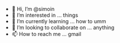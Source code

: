 - 👋 Hi, I’m @simoin
- 👀 I’m interested in ... things
- 🌱 I’m currently learning ... how to umm
- 💞️ I’m looking to collaborate on ... anything
- 📫 How to reach me ... gmail

<!---
simoin/simoin is a ✨ special ✨ repository because its `README.md` (this file) appears on your GitHub profile.
You can click the Preview link to take a look at your changes.
--->
